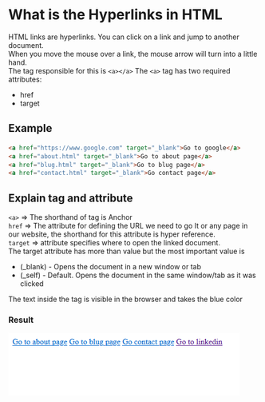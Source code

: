 # What is the Hyperlinks in HTML

HTML links are hyperlinks. You can click on a link and jump to another document.\
When you move the mouse over a link, the mouse arrow will turn into a little hand.\
The tag responsible for this is `<a></a>`
The `<a>` tag has two required attributes:

- href
- target

## Example

```html
<a href="https://www.google.com" target="_blank">Go to google</a>
<a href="about.html" target="_blank">Go to about page</a>
<a href="blug.html" target="_blank">Go to blug page</a>
<a href="contact.html" target="_blank">Go contact page</a>
```

## Explain tag and attribute

`<a>` => The shorthand of tag is Anchor\
`href` => The attribute for defining the URL we need to go It or any page in our website, the shorthand for this attribute is hyper reference.\
`target` => attribute specifies where to open the linked document.\
The target attribute has more than value but the most important value is

- (\_blank) - Opens the document in a new window or tab
- (\_self) - Default. Opens the document in the same window/tab as it was clicked

The text inside the tag is visible in the browser and takes the blue color

### Result

![](images/image1.png)
